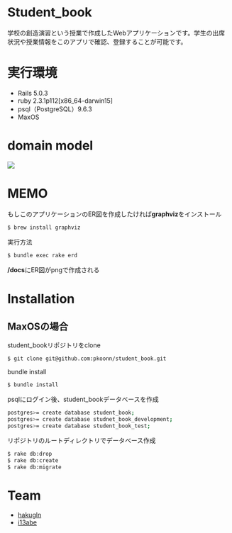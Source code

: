 # Student_book
  学校の創造演習という授業で作成したWebアプリケーションです。学生の出席状況や授業情報をこのアプリで確認、登録することが可能です。
# 実行環境
  - Rails 5.0.3
  - ruby 2.3.1p112[x86_64-darwin15]
  - psql（PostgreSQL）9.6.3
  - MaxOS

# domain model
![](https://user-images.githubusercontent.com/13940507/27767366-fc5efb26-5f30-11e7-8cb7-7064b5cee81d.png)

# MEMO
 もしこのアプリケーションのER図を作成したければ**graphviz**をインストール
 ```sh
 $ brew install graphviz
 ```
 実行方法
 ```sh
 $ bundle exec rake erd
 ```
 **/docs**にER図がpngで作成される

# Installation
 ## MaxOSの場合
 student_bookリポジトリをclone
 ```sh
 $ git clone git@github.com:pkoonn/student_book.git
 ```
 bundle install
 ```sh
 $ bundle install
 ```
 psqlにログイン後、student_bookデータベースを作成
 ```sh
 postgres>= create database student_book;
 postgres>= create database studnet_book_development;
 postgres>= create database student_book_test;
 ```
 リポジトリのルートディレクトリでデータベース作成
 ```sh
 $ rake db:drop
 $ rake db:create
 $ rake db:migrate
 ```
 # Team
  - [hakugln](https://github.com/hakugln)
  - [i13abe](https://github.com/i13abe)
